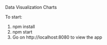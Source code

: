 Data Visualization Charts

To start:
  1. npm install
  2. npm start
  3. Go on http://localhost:8080 to view the app
